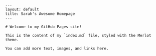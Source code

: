     ---
    layout: default
    title: Sarah's Awesome Homepage
    ---

    # Welcome to my GitHub Pages site!

    This is the content of my `index.md` file, styled with the Merlot theme.

    You can add more text, images, and links here.
